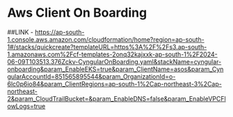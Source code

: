 # Aws Client On Boarding


##LINK - 
https://ap-south-1.console.aws.amazon.com/cloudformation/home?region=ap-south-1#/stacks/quickcreate?templateURL=https%3A%2F%2Fs3.ap-south-1.amazonaws.com%2Fcf-templates-2onq32kajxxk-ap-south-1%2F2024-06-09T103513.376Zckv-CyngularOnBoarding.yaml&stackName=cyngular-onboarding&param_EnableEKS=true&param_ClientName=asos&param_CyngularAccountId=851565895544&param_OrganizationId=o-6lc0p6io84&param_ClientRegions=ap-south-1%2Cap-northeast-3%2Cap-northeast-2&param_CloudTrailBucket=&param_EnableDNS=false&param_EnableVPCFlowLogs=true

<!-- ## Getting started
Send On Boarding cfn stacks to the client with necessary parameters, to create in their aws root account.
One Stack, to deploy another stack, and 2 StackSets

### Stack 1
* S3 Bucket & Policy for Cyngular.
* CloudTrail Trail for Cyngular.
* Cyngular Read Only IAM role{delete , modify, create snapshots, kms decryption}.

* Lambda A (B, C, D, E) role {r53, ec2, org, ssm, logs, eks, gd }, events, Cyngular s3 bucket
* Lambda A(create resources)
* Lambda B(create VFL)
* Event rule to invoke lambdaA, B
* lambda permission for events to invoke lambda A, B

* Lambda C(delete VFL)
* Lambda D(Delete resources)
* Lambda E(Update cyngular bucket)

* Manager Lambda role (cfn, lambda, logs, gd, iam, org, sts, s3)
* role for manager lambda to create Admin & execution roles in child accounts, if does'nt exists already, to run other stacks
* Manager Lambda -
  * create *stack-2* - including a stackset resource, when executed runs on all child acc -
    * KMS Key & Alias
    * R53 resolver QueryLoggingConfig
  * create *stack-set-1* targets all child acc and client regions -
    * Cyngular read only role
    * Lambda (A) role
    * Lambda A (create resources)
    * Lambda A scheduled rule & premission
* Manager lambda trigger {cr, stacks urls}
* Lambda Create Admin & Exec role

* Delete cr role
* Delete cr lambda

### Stack 2
* Stack set - deploy R53 resolver in every region of a client account.
* Kms key with cyngular access in key policy
* Kms alias

### Client Off boarding
1. run delete lambdas (del resources & del vpc flow logs) in all client accounts.
2. delete stack-1.
3. delete stacksets instances for all client accounts and regions. -->
